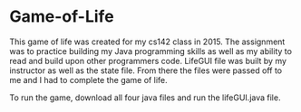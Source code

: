 # Game-of-Life

This game of life was created for my cs142 class in 2015. The assignment was to practice building my Java programming skills as well as my ability to read and build upon other programmers code. LifeGUI file was built by my instructor as well as the state file. From there the files were passed off to me and I had to complete the game of life. 

To run the game, download all four java files and run the lifeGUI.java file. 
